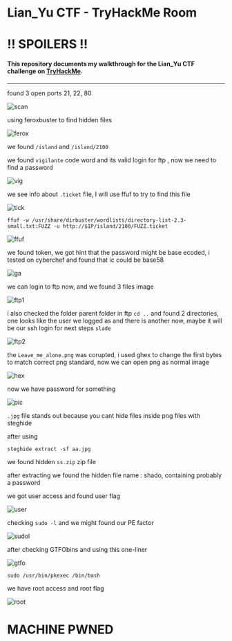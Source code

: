 # Lian_Yu CTF - TryHackMe Room
# **!! SPOILERS !!**
#### This repository documents my walkthrough for the **Lian_Yu** CTF challenge on [TryHackMe](https://tryhackme.com/room/lianyu). 
---


found 3 open ports 21, 22, 80

![scan](imgs/scan.png "scan")

using feroxbuster to find hidden files

![ferox](imgs/ferox.png "ferox")

we found `/island` and `/island/2100`

we found `vigilante` code word and its valid login for ftp , now we need to find a password

![vig](imgs/vig.png "vig")

we see info about `.ticket` file, I will use ffuf to try to find this file

![tick](imgs/tick.png "tick")

```
ffuf -w /usr/share/dirbuster/wordlists/directory-list-2.3-small.txt:FUZZ -u http://$IP/island/2100/FUZZ.ticket 
```

![ffuf](imgs/ffuf.png "ffuf")

we found token, we got hint that the password might be base ecoded, i tested on cyberchef and found that ic could be base58

![ga](imgs/ga.png "ga")

we can login to ftp now, and we found 3 files image

![ftp1](imgs/ftp1.png "ftp1")

i also checked the folder parent folder in ftp `cd ..` and found 2 directories, one looks like the user we logged as and there is another now, maybe it will be our ssh login for next steps `slade`

![ftp2](imgs/ftp2.png "ftp2")

the `Leave_me_alone.png` was corupted, i used ghex to change the first bytes to match correct png standard, now we can open png as normal image

![hex](imgs/hex.png "hex")

now we have password for something

![pic](imgs/pic.png "pic")

`.jpg` file stands out because you cant hide files inside png files with steghide

after using 

```
steghide extract -sf aa.jpg 
```

we found hidden `ss.zip` zip file

after extracting we found the hidden file name : shado, containing probably a password

we got user access and found user flag

![user](imgs/user.png "user")

checking `sudo -l` and we might found our PE factor

![sudol](imgs/sudol.png "sudol")

after checking GTFObins and using this one-liner

![gtfo](imgs/gtfo.png "gtfo")

```
sudo /usr/bin/pkexec /bin/bash 
```

we have root access and root flag

![root](imgs/root.png "root")

# MACHINE PWNED
